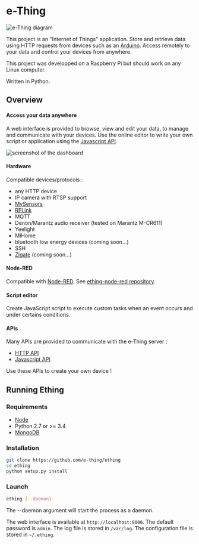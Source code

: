 
e-Thing
=====


![e-Thing diagram](https://cloud.githubusercontent.com/assets/17341216/17180858/1fce5e54-541e-11e6-8e0a-09cc853e4e93.png)

This project is an "Internet of Things" application. Store and retrieve data using HTTP requests from devices such as an [Arduino](https://github.com/e-thing/arduino).
Access remotely to your data and control your devices from anywhere.

This project was developped on a Raspberry Pi but should work on any Linux computer.

Written in Python.

## Overview



#### Access your data anywhere

A web interface is provided to browse, view and edit your data, to manage and communicate with your devices.
Use the online editor to write your own script or application using the [Javascript API](https://github.com/e-thing/ething-js).

![screenshot of the dashboard](https://user-images.githubusercontent.com/17341216/32382863-abc4d784-c0b6-11e7-8c4d-71708fe670d9.PNG)

#### Hardware

Compatible devices/protocols :

- any HTTP device
- IP camera with RTSP support
- [MySensors](//www.mysensors.org)
- [RFLink](//rflink.nl)
- MQTT
- Denon/Marantz audio receiver (tested on Marantz M-CR611)
- Yeelight
- MiHome
- bluetooth low energy devices (coming soon...)
- SSH
- [Zigate](//zigate.fr) (coming soon...)


#### Node-RED

Compatible with [Node-RED](//nodered.org). 
See [ething-node-red repository](//github.com/e-thing/ething-node-red).

#### Script editor

Create JavaScript script to execute custom tasks when an event occurs and under certains conditions.


#### APIs

Many APIs are provided to communicate with the e-Thing server :

- [HTTP API](https://github.com/e-thing/ething/blob/master/doc/http_api.md)
- [Javascript API](https://github.com/e-thing/ething-js)

Use these APIs to create your own device !


## Running Ething

### Requirements

 - [Node](//nodejs.org/en/download/package-manager/)
 - Python 2.7 or >= 3.4
 - [MongoDB](//www.mongodb.com)

### Installation

```bash
git clone https://github.com/e-thing/ething
cd ething
python setup.py install
```


### Launch

```bash
ething [--daemon]
```

The --daemon argument will start the process as a daemon.

The web interface is available at `http://localhost:8000`. The default password is `admin`.
The log file is stored in `/var/log`.
The configuration file is stored in `~/.ething`.


